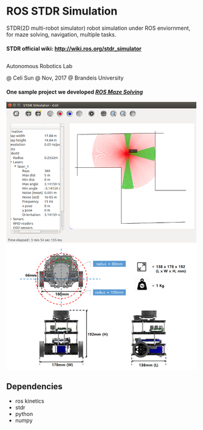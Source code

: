 # ROS STDR Simulation
STDR(2D multi-robot simulator) robot simulation under ROS enviornment, for maze solving, navigation, multiple tasks.
#### STDR official wiki: http://wiki.ros.org/stdr_simulator
##
Autonomous Robotics Lab 

@ Celi Sun @ Nov, 2017 @ Brandeis University



#### One sample project we developed *[ROS Maze Solving](http://campusrover.org.s3-website-us-west-2.amazonaws.com/content/topics/robotprojects/04_ROS_Maze.md/)*

<img src="https://raw.githubusercontent.com/celisun/ROS-STDR-simulation/master/src/Stdr-with-turtle.png" width="500">
<img src="https://raw.githubusercontent.com/celisun/ROS-STDR-simulation/master/src/Turtle-sketch.png" width="500">

## Dependencies

* ros kinetics
* stdr
* python
* numpy




